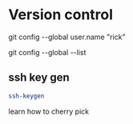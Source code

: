 # Version control
git config --global user.name "rick"

git config --global --list

## ssh key gen
```sh
ssh-keygen
```
learn how to cherry pick
